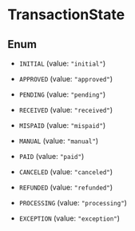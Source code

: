 

# TransactionState

## Enum


* `INITIAL` (value: `"initial"`)

* `APPROVED` (value: `"approved"`)

* `PENDING` (value: `"pending"`)

* `RECEIVED` (value: `"received"`)

* `MISPAID` (value: `"mispaid"`)

* `MANUAL` (value: `"manual"`)

* `PAID` (value: `"paid"`)

* `CANCELED` (value: `"canceled"`)

* `REFUNDED` (value: `"refunded"`)

* `PROCESSING` (value: `"processing"`)

* `EXCEPTION` (value: `"exception"`)



